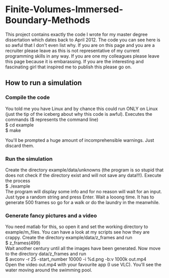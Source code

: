 # Finite-Volumes-Immersed-Boundary-Methods

This project contains exactly the code I wrote for my master degree dissertation which dates back to April 2012.
The code you can see here is so awful that I don't even list why.
If you are on this page and you are a recruiter please leave as this is not representative of my current programming skills
in any way. If you are one my colleagues please leave this page because it is embarassing. If you are the interesting and fascinating girl that inspired me to publish this please go on.

## How to run a simulation
### Compile the code
You told me you have Linux and by chance this could run ONLY on Linux (just the tip of the iceberg about why this code is awful).
Executes the commands ($ represents the command line)  
$ cd example  
$ make  

You'll be prompted a huge amount of incomprehensible warnings. Just discard them.  
### Run the simulation  
Create the directory example/data/unknowns (the program is so stupid that does not check if the directory exist and will not save any data!!!).
Execute the process  
$ ./example  
The program will display some info and for no reason will wait for an input. Just type a random string and press Enter.
Wait a looong time. It has to generate 500 frames so go for a walk or do the laundry in the meanwhile.
### Generate fancy pictures and a video
You need matlab for this, so open it and set the working directory to example/m_files. You can have a look at my scripts see how they are crappy.
Create the directory example/data/z_frames and run  
$ z_frames(499)  
Wait another century until all the images have been generated. Now move to the directory data/z_frames and run  
$ avconv -r 25 -start_number 10000 -i %d.png -b:v 1000k out.mp4  
Open the video out.mp4 with your favourite app (I use VLC). You'll see the water moving around the swimming pool.



